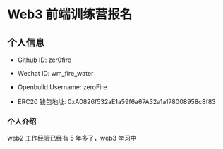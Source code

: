 # Web3 前端训练营报名

## 个人信息

- Github ID: zer0fire

- Wechat ID: wm_fire_water

- Openbuild Username: zeroFire

- ERC20 钱包地址: 0xA0826f532aE1a59f6a67A32a1a178008958c8f83

### 个人介绍

web2 工作经验已经有 5 年多了，web3 学习中
